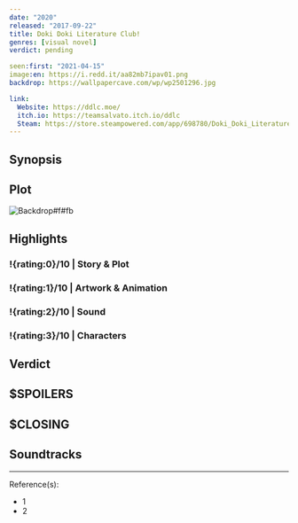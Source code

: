 ```yaml
---
date: "2020"
released: "2017-09-22"
title: Doki Doki Literature Club!
genres: [visual novel]
verdict: pending

seen:first: "2021-04-15"
image:en: https://i.redd.it/aa82mb7ipav01.png
backdrop: https://wallpapercave.com/wp/wp2501296.jpg

link:
  Website: https://ddlc.moe/
  itch.io: https://teamsalvato.itch.io/ddlc
  Steam: https://store.steampowered.com/app/698780/Doki_Doki_Literature_Club/
---
```



## Synopsis

## Plot

![Backdrop#f#fb](https://wallpapercave.com/wp/wp2367709.png "Source: WallpaperCave")

## Highlights

### !{rating:0}/10 | Story & Plot

### !{rating:1}/10 | Artwork & Animation

### !{rating:2}/10 | Sound

### !{rating:3}/10 | Characters

## Verdict

## $SPOILERS

## $CLOSING

## Soundtracks

***
Reference(s):

- 1
- 2
